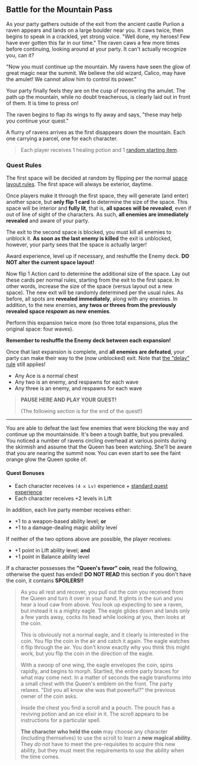 ## Battle for the Mountain Pass

As your party gathers outside of the exit from the ancient castle Purlion a raven appears and lands on a large boulder near you. It caws twice, then begins to speak in a crackled, yet strong voice. "Well done, my heroes! Few have ever gotten this far in our time." The raven caws a few more times before continuing, looking around at your party. It can't actually recognize you, can it?

"Now you must continue up the mountain. My ravens have seen the glow of great magic near the summit. We believe the old wizard, Calico, may have the amulet! We cannot allow him to control its power."

Your party finally feels they are on the cusp of recovering the amulet. The path up the mountain, while no doubt treacherous, is clearly laid out in front of them. It is time to press on!

The raven begins to flap its wings to fly away and says, "these may help you continue your quest."

A flurry of ravens arrives as the first disappears down the mountain. Each one carrying a parcel, one for each character.

> Each player receives 1 healing potion and 1 [random starting item](reference_tables.md#starting-items).


### Quest Rules

The first space will be decided at random by flipping per the normal [space layout rules](../../rules/05_space_layout.md). The first space will always be exterior, daytime.

Once players make it through the first space, they will generate (and enter) another space, but **only flip 1 card** to determine the size of the space. This space will be interior and **fully lit**, that is, **all spaces will be revealed**, even if out of line of sight of the characters. As such, **all enemies are immediately revealed** and aware of your party.

The exit to the second space is blocked, you must kill all enemies to unblock it. **As soon as the last enemy is killed** the exit is unblocked, however, your party sees that the space is actually larger!

Award experience, level up if necessary, and reshuffle the Enemy deck. **DO NOT alter the current space layout!**

Now flip 1 Action card to determine the additional size of the space. Lay out these cards per normal rules, starting from the exit to the first space. In other words, increase the size of the space (versus layout out a new space). The new exit will be randomly determined per the usual rules. As before, all spots are **revealed immediately**, along with any enemies. In addition, to the new enemies, **any twos or threes from the previously revealed space _respawn_ as new enemies**.

Perform this expansion twice more (so three total expansions, plus the original space: four waves).

**Remember to reshuffle the Enemy deck between each expansion!**

Once that last expansion is complete, and **all enemies are defeated**, your party can make their way to the (now unblocked) exit. Note that [the "delay" rule](../../rules/09_leaving_a_space.md#delaying-your-exit) still applies!

* Any Ace is a normal chest
* Any two is an enemy, and respawns for each wave
* Any three is an enemy, and respawns for each wave

> **PAUSE HERE AND PLAY YOUR QUEST!**
> 
> (The following section is for the end of the quest!)

---

You are able to defeat the last few enemies that were blocking the way and continue up the mountainside. It's been a tough battle, but you prevailed. You noticed a number of ravens circling overhead at various points during the skirmish and assume that the Queen has been watching. She'll be aware that you are nearing the summit now. You can even start to see the faint orange glow the Queen spoke of.

#### Quest Bonuses

* Each character receives `(4 x Lv)` experience + [standard quest experience](../../rules/10_experience_and_leveling.md)
* Each character receives +2 levels in Lift

In addition, each live party member receives either:

* +1 to a weapon-based ability level; **or**
* +1 to a damage-dealing magic ability level

If neither of the two options above are possible, the player receives:

* +1 point in Lift ability level; **and**
* +1 point in Balance ability level

If a character possesses the **"Queen's favor" coin**, read the following, otherwise the quest has ended! **DO NOT READ** this section if you don't have the coin, it contains **SPOILERS!!**

> As you all rest and recover, you pull out the coin you received from the Queen and turn it over in your hand. It glints in the sun and you hear a loud caw from above. You look up expecting to see a raven, but instead it is a mighty eagle. The eagle glides down and lands only a few yards away, cocks its head while looking at you, then looks at the coin.
> 
> This is obviously not a normal eagle, and it clearly is interested in the coin. You flip the coin in the air and catch it again. The eagle watches it flip through the air. You don't know exactly why you think this might work, but you flip the coin in the direction of the eagle.
> 
> With a swoop of one wing, the eagle envelopes the coin, spins rapidly, and begins to morph. Startled, the entire party braces for what may come next. In a matter of seconds the eagle transforms into a small chest with the Queen's emblem on the front. The party relaxes. "Did you all know she was that powerful?" the previous owner of the coin asks.
> 
> Inside the chest you find a scroll and a pouch. The pouch has a reviving potion and an ice elixir in it. The scroll appears to be instructions for a particular spell.
> 
> **The character who held the coin** may choose any character (including themselves) to use the scroll to learn a **new magical ability**. They _do not_ have to meet the pre-requisites to acquire this new ability, but they must meet the requirements to _use_ the ability when the time comes.

